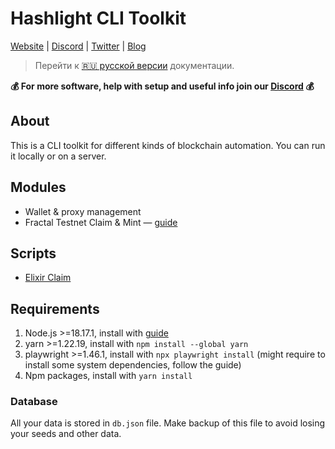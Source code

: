 # Hashlight CLI Toolkit
[Website](https://hashlight.xyz/) | [Discord](https://discord.gg/tKbHweDkeY) | [Twitter](https://x.com/hashlight) | [Blog](https://teletype.in/@hashlight)

> Перейти к [🇷🇺 русской версии](/README.ru.md) документации.

**💰 For more software, help with setup and useful info join our [Discord](https://discord.gg/tKbHweDkeY) 💰**

## About
This is a CLI toolkit for different kinds of blockchain automation. You can run it locally or on a server.

## Modules
- Wallet & proxy management
- Fractal Testnet Claim & Mint — [guide](/guides/fractal_en.md)

## Scripts
- [Elixir Claim](/src/scripts/elixirClaim.ts)

## Requirements
1. Node.js >=18.17.1, install with [guide](https://nodejs.org/en/download/package-manager)
2. yarn >=1.22.19, install with `npm install --global yarn`
3. playwright >=1.46.1, install with `npx playwright install` (might require to install some system dependencies, follow the guide)
4. Npm packages, install with `yarn install`

### Database
All your data is stored in `db.json` file. Make backup of this file to avoid losing your seeds and other data.



